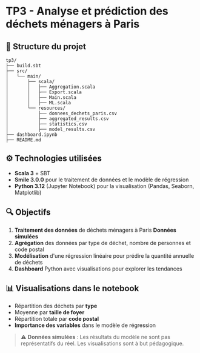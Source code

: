 # TP3 - Analyse et prédiction des déchets ménagers à Paris

## 📁 Structure du projet

```
tp3/
├── build.sbt
├── src/
│   └── main/
│       ├── scala/
│       │   ├── Aggregation.scala
│       │   ├── Export.scala
│       │   ├── Main.scala
│       │   ├── ML.scala
│       └── resources/
│           ├── donnees_dechets_paris.csv
│           ├── aggregated_results.csv
│           ├── statistics.csv
│           ├── model_results.csv
├── dashboard.ipynb
├── README.md
```

## ⚙️ Technologies utilisées

- **Scala 3** + SBT
- **Smile 3.0.0** pour le traitement de données et le modèle de régression
- **Python 3.12** (Jupyter Notebook) pour la visualisation (Pandas, Seaborn, Matplotlib)

## 🔍 Objectifs

1. **Traitement des données** de déchets ménagers à Paris **Données simulées**
2. **Agrégation** des données par type de déchet, nombre de personnes et code postal
3. **Modélisation** d'une régression linéaire pour prédire la quantité annuelle de déchets
4. **Dashboard** Python avec visualisations pour explorer les tendances

## 📊 Visualisations dans le notebook

- Répartition des déchets par **type**
- Moyenne par **taille de foyer**
- Répartition totale par **code postal**
- **Importance des variables** dans le modèle de régression

> ⚠️ **Données simulées** : Les résultats du modèle ne sont pas représentatifs du réel. Les visualisations sont à but pédagogique.
